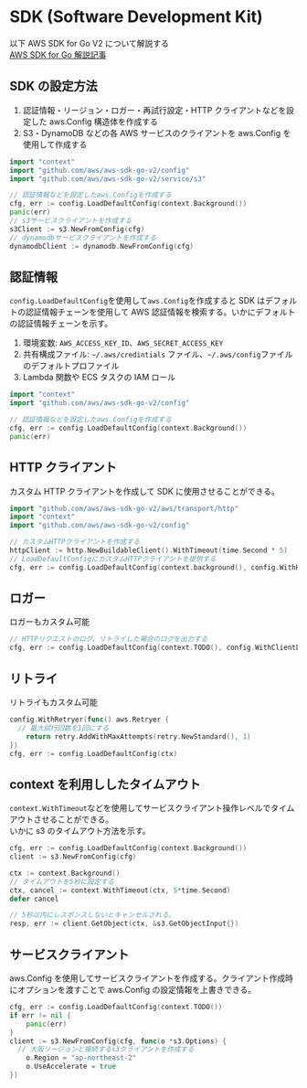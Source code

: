 # SDK (Software Development Kit)

以下 AWS SDK for Go V2 について解説する  
[AWS SDK for Go 解説記事](https://aws.github.io/aws-sdk-go-v2/docs/configuring-sdk/)

## SDK の設定方法

1. 認証情報・リージョン・ロガー・再試行設定・HTTP クライアントなどを設定した aws.Config 構造体を作成する
2. S3・DynamoDB などの各 AWS サービスのクライアントを aws.Config を使用して作成する

```Go
import "context"
import "github.com/aws/aws-sdk-go-v2/config"
import "github.com/aws/aws-sdk-go-v2/service/s3"

// 認証情報などを設定したaws.Configを作成する
cfg, err := config.LoadDefaultConfig(context.Background())
panic(err)
// s3サービスクライアントを作成する
s3Client := s3.NewFromConfig(cfg)
// dynamodbサービスクライアントを作成する
dynamodbClient := dynamodb.NewFromConfig(cfg)
```

## 認証情報

`config.LoadDefaultConfig`を使用して`aws.Config`を作成すると SDK はデフォルトの認証情報チェーンを使用して AWS 認証情報を検索する。いかにデフォルトの認証情報チェーンを示す。

1. 環境変数: `AWS_ACCESS_KEY_ID`、`AWS_SECRET_ACCESS_KEY`
2. 共有構成ファイル: `~/.aws/credintials` ファイル、`~/.aws/config`ファイルのデフォルトプロファイル
3. Lambda 関数や ECS タスクの IAM ロール

```Go
import "context"
import "github.com/aws/aws-sdk-go-v2/config"

// 認証情報などを設定したaws.Configを作成する
cfg, err := config.LoadDefaultConfig(context.Background())
panic(err)
```

## HTTP クライアント

カスタム HTTP クライアントを作成して SDK に使用させることができる。

```Go
import "github.com/aws/aws-sdk-go-v2/aws/transport/http"
import "context"
import "github.com/aws/aws-sdk-go-v2/config"

// カスタムHTTPクライアントを作成する
httpClient := http.NewBuildableClient().WithTimeout(time.Second * 5)
// LoadDefaultConfigにカスタムHTTPクライアントを提供する
cfg, err := config.LoadDefaultConfig(context.background(), config.WithHTTPClient(httpClient))
```

## ロガー

ロガーもカスタム可能

```Go
// HTTPリクエストのログ、リトライした場合のログを出力する
cfg, err := config.LoadDefaultConfig(context.TODO(), config.WithClientLogMode(aws.LogRetries | aws.LogRequest))
```

## リトライ

リトライもカスタム可能

```Go
config.WithRetryer(func() aws.Retryer {
  // 最大試行回数を1回にする
	return retry.AddWithMaxAttempts(retry.NewStandard(), 1)
})
cfg, err := config.LoadDefaultConfig(ctx)
```

## context を利用ししたタイムアウト

`context.WithTimeout`などを使用してサービスクライアント操作レベルでタイムアウトさせることができる。  
いかに s3 のタイムアウト方法を示す。

```Go
cfg, err := config.LoadDefaultConfig(context.Background())
client := s3.NewFromConfig(cfg)

ctx := context.Background()
// タイムアウトを5秒に設定する
ctx, cancel := context.WithTimeout(ctx, 5*time.Second)
defer cancel

// 5秒以内にレスポンスしないとキャンセルされる。
resp, err := client.GetObject(ctx, &s3.GetObjectInput{})
```

## サービスクライアント

aws.Config を使用してサービスクライアントを作成する。クライアント作成時にオプションを渡すことで aws.Config の設定情報を上書きできる。

```Go
cfg, err := config.LoadDefaultConfig(context.TODO())
if err != nil {
	panic(err)
}
client := s3.NewFromConfig(cfg, func(o *s3.Options) {
  // 大阪リージョンと接続するs3クライアントを作成する
	o.Region = "ap-northeast-2"
	o.UseAccelerate = true
})
```
